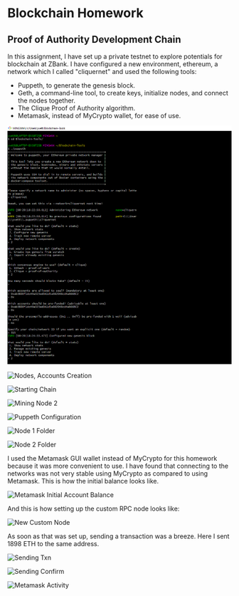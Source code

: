 # Blockchain Homework #

## Proof of Authority Development Chain ##

In this assignment, I have set up a private testnet to explore potentials for blockchain at ZBank.  I have configured a new environment, ethereum, a network which I called "cliquernet" and used the following tools:

- Puppeth, to generate the genesis block.
- Geth, a command-line tool, to create keys, initialize nodes, and connect the nodes together.
- The Clique Proof of Authority algorithm.
- Metamask, instead of MyCrypto wallet, for ease of use.

![Genesis Creation](/Screenshots/Genesis_Creation.PNG)

![Nodes, Accounts Creation](Nodes_Accounts_Creation.PNG)

![Starting Chain](Starting_Chain.PNG)

![Mining Node 2](Mining_Node_2.PNG)

![Puppeth Configuration](Puppeth_Configuration.PNG)

![Node 1 Folder](Node_1_Folder.PNG)

![Node 2 Folder](Node_2_Folder.PNG)


I used the Metamask GUI wallet instead of MyCrypto for this homework because it was more convenient to use.  I have found that connecting to the networks was not very stable using MyCrypto as compared to using Metamask. This is how the initial balance looks like.

![Metamask Initial Account Balance](Metamask_Initial_Account_Balance.PNG)

And this is how setting up the custom RPC node looks like:

![New Custom Node](New_Custom_Node.PNG)

As soon as that was set up, sending a transaction was a breeze.  Here I sent 1898 ETH to the same address.

![Sending Txn](Sending_Txn.PNG)

![Sending Confirm](Sending_Confirm.PNG)

![Metamask Activity](Metamask_Activity.PNG)
